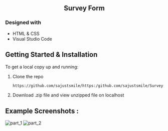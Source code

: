 
<!-- PROJECT TITLE -->

 <h2 2 align="center">
    Survey Form
    <br />
    </h2>


### Designed with

* HTML & CSS
* Visual Studio Code

<!-- GETTING STARTED -->
## Getting Started & Installation

To get a local copy up and running:

1. Clone the repo
   ```sh
   https://github.com/sajustsmile/https:/github.com/sajustsmile/Survey-Form--HTML-CSS-work.git
   ```
2. Download .zip file and view unzipped file on localhost

<!-- USAGE EXAMPLES -->
## Example Screenshots :

![part_1](https://user-images.githubusercontent.com/19821445/134342226-8ec5bd78-6850-4505-a698-d8010026a789.JPG)
![part_2](https://user-images.githubusercontent.com/19821445/134342243-5b9e2908-6462-4246-a507-bc24df22e85c.JPG)



